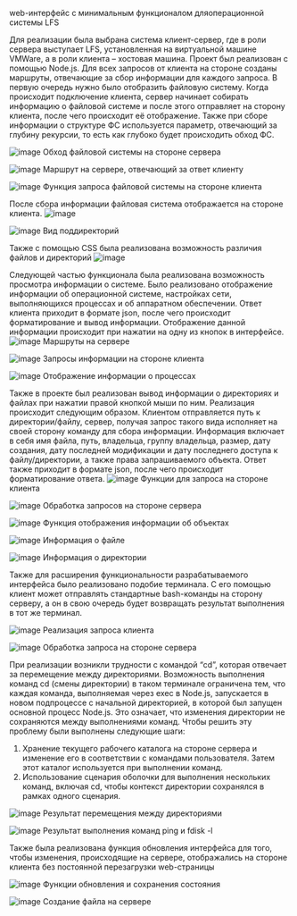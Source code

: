 web-интерфейс с минимальным функционалом дляоперационной системы LFS

Для реализации была выбрана система клиент-сервер, где в роли сервера выступает LFS, установленная на виртуальной машине VMWare, а в роли клиента – хостовая  машина. Проект был реализован с помощью Node.js.
Для всех запросов от клиента на стороне созданы маршруты, отвечающие за сбор информации для каждого запроса. В первую очередь нужно было отобразить файловую систему. Когда происходит подключение клиента, сервер начинает собирать информацию о файловой системе и после этого отправляет на сторону клиента, после чего происходит её отображение. Также при сборе информации о структуре ФС используется параметр, отвечающий за глубину рекурсии, то есть как глубоко будет происходить обход ФС.

![image](https://github.com/user-attachments/assets/0297b9da-07a6-42b9-8c61-93475ca25759)
Обход файловой системы на стороне сервера

![image](https://github.com/user-attachments/assets/77178cdb-a119-4e2e-aa80-cec790ec74dd)
Маршрут на сервере, отвечающий за ответ клиенту

![image](https://github.com/user-attachments/assets/52849b32-dbea-47e1-8660-280e05f46779)
Функция запроса файловой системы на стороне клиента

После сбора информации файловая система отображается на стороне клиента.
![image](https://github.com/user-attachments/assets/1771a13a-22d0-41ee-a72c-d26295416547)


![image](https://github.com/user-attachments/assets/1711276d-b1d1-4d7c-9eba-d8658d1fc73b)
Вид поддиректорий

Также с помощью CSS была реализована возможность различия файлов и директорий 
![image](https://github.com/user-attachments/assets/25099be6-28ae-4629-a819-fe5ab7bda184)


Следующей частью функционала была реализована возможность просмотра информации о системе. Было реализовано отображение информации об операционной системе, настройках сети, выполняющихся процессах и об аппаратном обеспечении. Ответ клиента приходит в формате json, после чего происходит форматирование и вывод информации. Отображение данной информации происходит при нажатии на одну из кнопок в интерфейсе. 
![image](https://github.com/user-attachments/assets/472a7665-12b7-4090-bc2a-d5281bdd8f77)
Маршруты на сервере

![image](https://github.com/user-attachments/assets/5fee1dd5-6371-4714-a933-910655708853)
Запросы информации на стороне клиента

![image](https://github.com/user-attachments/assets/b55d6a7c-0f44-467e-992c-3a7675930b50)
Отображение информации о процессах


Также в проекте был реализован вывод информации о директориях и файлах при нажатии правой кнопкой мыши по ним. Реализация происходит следующим образом. Клиентом отправляется путь к директории/файлу, сервер, получая запрос такого вида исполняет на своей сторону команду для сбора информации. Информация включает в себя имя файла, путь, владельца, группу владельца, размер,  дату создания, дату последней модификации и дату последнего доступа к файлу/директории, а также права запрашиваемого объекта. Ответ также приходит в формате json, после чего происходит форматирование ответа.
![image](https://github.com/user-attachments/assets/bcffad60-37ec-41ef-be63-d34c68a0cc8d)
Функции для запроса на стороне клиента

![image](https://github.com/user-attachments/assets/52f02721-d071-4bb3-8152-6d28199382a5)
Обработка запросов на стороне сервера

![image](https://github.com/user-attachments/assets/7e2aa2c6-51c3-412f-8797-4c955c0f98bc)
Функция отображения информации об объектах

![image](https://github.com/user-attachments/assets/913860ad-523b-43c2-a1fa-bc64a1dd0357)
Информация о файле

![image](https://github.com/user-attachments/assets/065f82a3-9d2d-42de-9a02-a64ca1500422)
Информация о директории

Также для расширения функциональности разрабатываемого интерфейса было реализовано подобие терминала. С его помощью клиент может отправлять стандартные bash-команды на сторону серверу, а он в свою очередь будет возвращать результат выполнения в тот же терминал. 

![image](https://github.com/user-attachments/assets/aa4e18db-e2c8-4065-8993-20792fa87b6a)
Реализация запроса клиента

![image](https://github.com/user-attachments/assets/0c4d5aa5-37ce-4442-95b9-0302ae2fb001)
Обработка запроса на стороне сервера


При реализации возникли трудности с командой “cd”, которая отвечает за перемещение между директориями. Возможность выполнения команд cd (смены директории) в таком терминале ограничена тем, что каждая команда, выполняемая через exec в Node.js, запускается в новом подпроцессе с начальной директорией, в которой был запущен основной процесс Node.js. Это означает, что изменения директории не сохраняются между выполнениями команд. Чтобы решить эту проблему были выполнены следующие шаги:

1.	Хранение текущего рабочего каталога на стороне сервера и изменение его в соответствии с командами пользователя. Затем этот каталог используется при выполнении команд.
2.	Использование сценария оболочки для выполнения нескольких команд, включая cd, чтобы контекст директории сохранялся в рамках одного сценария.

![image](https://github.com/user-attachments/assets/18953588-d18c-49e4-8e85-d082716a0416)
Результат перемещения между директориями

![image](https://github.com/user-attachments/assets/c2558507-e758-4ce2-91b7-001ca106a4e0)
Результат выполнения команд ping и fdisk -l

Также была реализована функция обновления интерфейса для того, чтобы изменения, происходящие на сервере, отображались на стороне клиента без постоянной перезагрузки web-страницы

![image](https://github.com/user-attachments/assets/e5cdfd21-e514-4a5c-8ae6-e67ad6d19012)
Функции обновления и сохранения состояния

![image](https://github.com/user-attachments/assets/7f5ff197-ef81-4772-93cf-3713eb1004dc)
Создание файла на сервере

